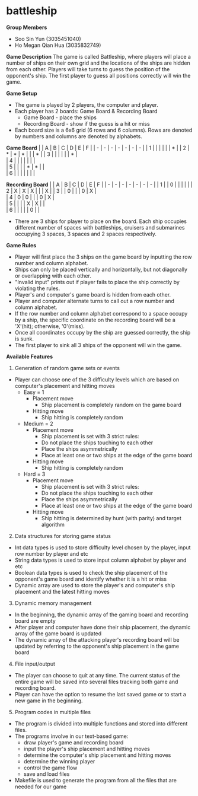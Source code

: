 # battleship

**Group Members**

- Soo Sin Yun (3035451040)
- Ho Megan Qian Hua (3035832749)

**Game Description**
The game is called Battleship, where players will place a number of ships on their own grid and the locations of the ships are hidden from each other. Players will take turns to guess the position of the opponent's ship. The first player to guess all positions correctly will win the game.

**Game Setup**
- The game is played by 2 players, the computer and player.
- Each player has 2 boards: Game Board & Recording Board
  - Game Board - place the ships
  - Recording Board - show if the guess is a hit or miss
- Each board size is a 6x6 grid (6 rows and 6 columns). Rows are denoted by numbers and columns are denoted by alphabets.

**Game Board**
|   | A | B | C | D | E | F |
| - | - | - | - | - | - | - |
| 1 |   |   |   |   |   | * | 
| 2 | * | * | * |   |   | * |
| 3 |   |   |   |   |   | * |           
| 4 |   |   |   |   |   |   |        
| 5 |   |   |   | * | * |   |            
| 6 |   |   |   |   |   |   |            


**Recording Board**
|   | A | B | C | D | E | F |
| - | - | - | - | - | - | - |
| 1 |   | 0 |   |   |   |   | 
| 2 | X | X | X |   |   | X |
| 3 |   | 0 |   |   | 0 | X |           
| 4 | 0 | 0 |   |   | 0 | X |        
| 5 |   |   |   | X | X |   |            
| 6 |   |   |   |   | 0 |   |  
  
- There are 3 ships for player to place on the board. Each ship occupies different number of spaces with battleships, cruisers and submarines occupying 3 spaces, 3 spaces and 2 spaces respectively.

**Game Rules**
- Player will first place the 3 ships on the game board by inputting the row number and column alphabet.
- Ships can only be placed vertically and horizontally, but not diagonally or overlapping with each other.
- "Invalid input" prints out if player fails to place the ship correctly by violating the rules.
- Player's and computer's game board is hidden from each other.
- Player and computer alternate turns to call out a row number and column alphabet.
- If the row number and column alphabet correspond to a space occupy by a ship, the specific coordinate on the recording board will be a 'X'(hit); otherwise, '0'(miss).
- Once all coordinates occupy by the ship are guessed correctly, the ship is sunk.
- The first player to sink all 3 ships of the opponent will win the game.

**Available Features**
1. Generation of random game sets or events
- Player can choose one of the 3 difficulty levels which are based on computer's placement and hitting moves
  - Easy = 1
    - Placement move  
      -  Ship placement is completely random on the game board
    - Hitting move
      -  Ship hitting is completely random
  - Medium = 2
    - Placement move
      -  Ship placement is set with 3 strict rules:
        -  Do not place the ships touching to each other
        -  Place the ships asymmetrically
        -  Place at least one or two ships at the edge of the game board
    - Hitting move
      -  Ship hitting is completely random
  - Hard = 3
    - Placement move
      -  Ship placement is set with 3 strict rules:
        -   Do not place the ships touching to each other
        -   Place the ships asymmetrically
        -   Place at least one or two ships at the edge of the game board
    - Hitting move
      -  Ship hitting is determined by hunt (with parity) and target algorithm

2. Data structures for storing game status
- Int data types is used to store difficulty level chosen by the player, input row number by player and etc
- String data types is used to store input column alphabet by player and etc
- Boolean data types is used to check the ship placement of the opponent's game board and identify whether it is a hit or miss
- Dynamic array are used to store the player's and computer's ship placement and the latest hitting moves

3. Dynamic memory management
- In the beginning, the dynamic array of the gaming board and recording board are empty
- After player and computer have done their ship placement, the dynamic array of the game board is updated
- The dynamic array of the attacking player's recording board will be updated  by referring to the opponent's ship placement in the game board

4. File input/output
- The player can choose to quit at any time. The current status of the entire game will be saved into several files tracking both game and recording board.
- Player can have the option to resume the last saved game or to start a new game in the beginning.

5. Program codes in multiple files
- The program is divided into multiple functions and stored into different files.
- The programs involve in our text-based game:
  - draw player's game and recording board 
  - input the player's ship placement and hitting moves
  - determine the computer's ship placement and hitting moves
  - determine the winning player
  - control the game flow
  - save and load files
- Makefile is used to generate the program from all the files that are needed for our game






    


